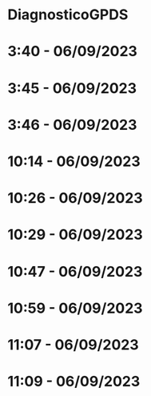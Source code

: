 # DiagnosticoGPDS
# 3:40 - 06/09/2023
# 3:45 - 06/09/2023
# 3:46 - 06/09/2023

# 10:14 - 06/09/2023
# 10:26 - 06/09/2023
# 10:29 - 06/09/2023
# 10:47 - 06/09/2023
# 10:59 - 06/09/2023
# 11:07 - 06/09/2023
# 11:09 - 06/09/2023